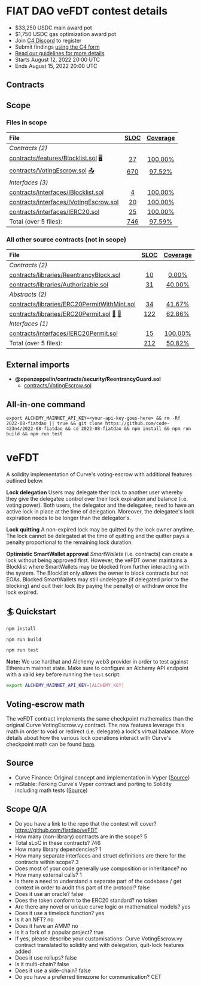 # FIAT DAO veFDT contest details
- $33,250 USDC main award pot
- $1,750 USDC gas optimization award pot
- Join [C4 Discord](https://discord.gg/code4rena) to register
- Submit findings [using the C4 form](https://code4rena.com/contests/2022-08-fiat-dao-vefdt-contest/submit)
- [Read our guidelines for more details](https://docs.code4rena.com/roles/wardens)
- Starts August 12, 2022 20:00 UTC
- Ends August 15, 2022 20:00 UTC

## Contracts
## Scope
### Files in scope
|File|[SLOC](#nowhere "(nSLOC, SLOC, Lines)")|[Coverage](#nowhere "(Lines hit / Total)")|
|:-|:-:|:-:|
|_Contracts (2)_|
|[contracts/features/Blocklist.sol](https://github.com/code-423n4/2022-08-fiatdao/blob/main/contracts/features/Blocklist.sol) [🖥](#nowhere "Uses Assembly")|[27](#nowhere "(nSLOC:27, SLOC:27, Lines:44)")|[100.00%](#nowhere "(Hit:10 / Total:10)")|
|[contracts/VotingEscrow.sol](https://github.com/code-423n4/2022-08-fiatdao/blob/main/contracts/VotingEscrow.sol) [📤](#nowhere "Initiates ETH Value Transfer")|[670](#nowhere "(nSLOC:603, SLOC:670, Lines:905)")|[97.52%](#nowhere "(Hit:314 / Total:322)")|
|_Interfaces (3)_|
|[contracts/interfaces/IBlocklist.sol](https://github.com/code-423n4/2022-08-fiatdao/blob/main/contracts/interfaces/IBlocklist.sol)|[4](#nowhere "(nSLOC:4, SLOC:4, Lines:8)")|[100.00%](#nowhere "(Hit:0 / Total:0)")|
|[contracts/interfaces/IVotingEscrow.sol](https://github.com/code-423n4/2022-08-fiatdao/blob/main/contracts/interfaces/IVotingEscrow.sol)|[20](#nowhere "(nSLOC:14, SLOC:20, Lines:66)")|[100.00%](#nowhere "(Hit:0 / Total:0)")|
|[contracts/interfaces/IERC20.sol](https://github.com/code-423n4/2022-08-fiatdao/blob/main/contracts/interfaces/IERC20.sol)|[25](#nowhere "(nSLOC:16, SLOC:25, Lines:35)")|[100.00%](#nowhere "(Hit:0 / Total:0)")|
|Total (over 5 files):| [746](#nowhere "(nSLOC:664, SLOC:746, Lines:1058)")| [97.59%](#nowhere "Hit:324 / Total:332")|


### All other source contracts (not in scope)
|File|[SLOC](#nowhere "(nSLOC, SLOC, Lines)")|[Coverage](#nowhere "(Lines hit / Total)")|
|:-|:-:|:-:|
|_Contracts (2)_|
|[contracts/libraries/ReentrancyBlock.sol](https://github.com/code-423n4/2022-08-fiatdao/blob/main/contracts/libraries/ReentrancyBlock.sol)|[10](#nowhere "(nSLOC:10, SLOC:10, Lines:18)")|[0.00%](#nowhere "(Hit:0 / Total:4)")|
|[contracts/libraries/Authorizable.sol](https://github.com/code-423n4/2022-08-fiatdao/blob/main/contracts/libraries/Authorizable.sol)|[31](#nowhere "(nSLOC:31, SLOC:31, Lines:59)")|[40.00%](#nowhere "(Hit:4 / Total:10)")|
|_Abstracts (2)_|
|[contracts/libraries/ERC20PermitWithMint.sol](https://github.com/code-423n4/2022-08-fiatdao/blob/main/contracts/libraries/ERC20PermitWithMint.sol)|[34](#nowhere "(nSLOC:34, SLOC:34, Lines:70)")|[41.67%](#nowhere "(Hit:5 / Total:12)")|
|[contracts/libraries/ERC20Permit.sol](https://github.com/code-423n4/2022-08-fiatdao/blob/main/contracts/libraries/ERC20Permit.sol) [🧮](#nowhere "Uses Hash-Functions") [🔖](#nowhere "Handles Signatures: ecrecover")|[122](#nowhere "(nSLOC:100, SLOC:122, Lines:244)")|[62.86%](#nowhere "(Hit:22 / Total:35)")|
|_Interfaces (1)_|
|[contracts/interfaces/IERC20Permit.sol](https://github.com/code-423n4/2022-08-fiatdao/blob/main/contracts/interfaces/IERC20Permit.sol)|[15](#nowhere "(nSLOC:7, SLOC:15, Lines:62)")|[100.00%](#nowhere "(Hit:0 / Total:0)")|
|Total (over 5 files):| [212](#nowhere "(nSLOC:182, SLOC:212, Lines:453)")| [50.82%](#nowhere "Hit:31 / Total:61")|



## External imports
* **@openzeppelin/contracts/security/ReentrancyGuard.sol**
  * [contracts/VotingEscrow.sol](https://github.com/code-423n4/2022-08-fiatdao/blob/main/contracts/VotingEscrow.sol)

## All-in-one command
```
export ALCHEMY_MAINNET_API_KEY=<your-api-key-goes-here> && rm -Rf 2022-08-fiatdao || true && git clone https://github.com/code-423n4/2022-08-fiatdao && cd 2022-08-fiatdao && npm install && npm run build && npm run test
```

# veFDT
A solidity implementation of Curve's voting-escrow with additional features outlined below.

**Lock delegation**
Users may delegate ther lock to another user whereby they give the delegatee control over their lock expiration and balance (i.e. voting power). Both users, the delegator and the delegatee, need to have an active lock in place at the time of delegation. Moreover, the delegatee's lock expiration needs to be longer than the delegator's.

**Lock quitting**
A non-expired lock may be quitted by the lock owner anytime. The lock cannot be delegated at the time of quitting and the quitter pays a penalty proportional to the remaining lock duration.

**Optimistic SmartWallet approval**
*SmartWallets* (i.e. contracts) can create a lock without being approved first. However, the veFDT owner maintains a Blocklist where SmartWallets may be blocked from further interacting with the system. The Blocklist only allows the owner to block contracts but not EOAs. Blocked SmartWallets may still undelegate (if delegated prior to the blocking) and quit their lock (by paying the penalty) or withdraw once the lock expired.

## 🏄 Quickstart

```bash
npm install
```
```bash
npm run build
```
```bash
npm run test
```

**Note:** We use hardhat and Alchemy web3 provider in order to test against Ethereum mainnet state. Make sure to configure an Alchemy API endpoint with a valid key before running the `test` script:

```bash
export ALCHEMY_MAINNET_API_KEY=[ALCHEMY_KEY]
```

## Voting-escrow math
The veFDT contract implements the same checkpoint mathematics than the original Curve VotingEscrow.vy contract. The new features leverage this math in order to void or redirect (i.e. delegate) a lock's virtual balance. More details about how the various lock operations interact with Curve's checkpoint math can be found [here](https://github.com/code-423n4/2022-08-fiatdao/blob/main/CheckpointMath.md).

## Source
- Curve Finance: Original concept and implementation in Vyper ([Source](https://github.com/curvefi/curve-dao-contracts/blob/master/contracts/VotingEscrow.vy))
- mStable: Forking Curve's Vyper contract and porting to Solidity including math tests ([Source](https://github.com/mstable/mStable-contracts/blob/master/contracts/governance/IncentivisedVotingLockup.sol)) 

## Scope Q/A

- Do you have a link to the repo that the contest will cover?  https://github.com/fiatdao/veFDT
- How many (non-library) contracts are in the scope?  5
- Total sLoC in these contracts?  746
- How many library dependencies?  1
- How many separate interfaces and struct definitions are there for the contracts within scope?  3
- Does most of your code generally use composition or inheritance?  no
- How many external calls?  1
- Is there a need to understand a separate part of the codebase / get context in order to audit this part of the protocol?  false
- Does it use an oracle?  false
- Does the token conform to the ERC20 standard?  no token
- Are there any novel or unique curve logic or mathematical models?  yes
- Does it use a timelock function?  yes
- Is it an NFT?  no
- Does it have an AMM?  no
- Is it a fork of a popular project?  true
- If yes, please describe your customisations:  Curve VotingEscrow.vy contract translated to solidity and with delegation, quit-lock features added
- Does it use rollups?  false
- Is it multi-chain?  false
- Does it use a side-chain?  false
- Do you have a preferred timezone for communication?  CET 
